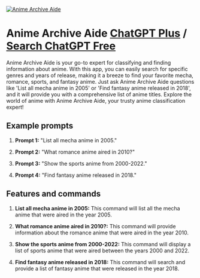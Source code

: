 
[![Anime Archive Aide](https://files.oaiusercontent.com/file-EdsrGTMMWn4l4eAlWi23Kjhs?se=2123-10-17T03%3A28%3A07Z&sp=r&sv=2021-08-06&sr=b&rscc=max-age%3D31536000%2C%20immutable&rscd=attachment%3B%20filename%3Db4008e2d-110c-447c-bf5a-1be0d51f4be8.png&sig=h5U6cueG7FO6tjfNlKZWwUHsILiR%2BmLjliCnV1ZK8aU%3D)](https://chat.openai.com/g/g-bBragyjhF-anime-archive-aide)

# Anime Archive Aide [ChatGPT Plus](https://chat.openai.com/g/g-bBragyjhF-anime-archive-aide) / [Search ChatGPT Free](https://gptcall.net/index.html#/?search=Anime%20Archive%20Aide)

Anime Archive Aide is your go-to expert for classifying and finding information about anime. With this app, you can easily search for specific genres and years of release, making it a breeze to find your favorite mecha, romance, sports, and fantasy anime. Just ask Anime Archive Aide questions like 'List all mecha anime in 2005' or 'Find fantasy anime released in 2018', and it will provide you with a comprehensive list of anime titles. Explore the world of anime with Anime Archive Aide, your trusty anime classification expert!

## Example prompts

1. **Prompt 1:** "List all mecha anime in 2005."

2. **Prompt 2:** "What romance anime aired in 2010?"

3. **Prompt 3:** "Show the sports anime from 2000-2022."

4. **Prompt 4:** "Find fantasy anime released in 2018."

## Features and commands

1. **List all mecha anime in 2005:** This command will list all the mecha anime that were aired in the year 2005.

2. **What romance anime aired in 2010?:** This command will provide information about the romance anime that were aired in the year 2010.

3. **Show the sports anime from 2000-2022:** This command will display a list of sports anime that were aired between the years 2000 and 2022.

4. **Find fantasy anime released in 2018:** This command will search and provide a list of fantasy anime that were released in the year 2018.


